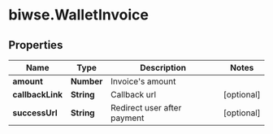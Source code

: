 # biwse.WalletInvoice

## Properties

Name | Type | Description | Notes
------------ | ------------- | ------------- | -------------
**amount** | **Number** | Invoice&#39;s amount | 
**callbackLink** | **String** | Callback url | [optional] 
**successUrl** | **String** | Redirect user after payment | [optional] 


